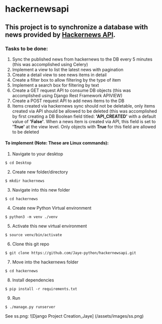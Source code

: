 # hackernewsapi
## This project is to synchronize a database with news provided by [Hackernews API](https://hackernews.api-docs.io/).
### Tasks to be done:
1. Sync the published news from hackernews to the DB every 5 minutes (this was accomplished using Celery)
2. Implement a view to list the latest news with pagination
3. Create a detail view to see news items in detail
4. Create a filter box to allow filtering by the type of item
5. Implement a search box for filtering by text
6. Create a GET request API to consume DB objects (this was accomplished using Django Rest Framework APIVIEW)
7. Create a POST request API to add news items to the DB
8. Items created via hackernews sync should not be deletable, only items created via API should be allowed to be deleted (this was accomplished by first creating a DB Boolean field titled: **'API_CREATED'** with a default value of **'False'**. When a news item is created via API, this field is set to **'True'** at the view level. Only objects with **True** for this field are allowed to be deleted

#### To implement (Note: These are Linux commands):
1. Navigate to your desktop
```
$ cd Desktop
```
2. Create new folder/directory
```
$ mkdir hackernews
```
3. Navigate into this new folder
```
$ cd hackernews
```
4. Create new Python Virtual environment
```
$ python3 -m venv ./venv
```
5. Activate this new virtual environment
```
$ source venv/bin/activate
```
6. Clone this git repo
```
$ git clone https://github.com/Jaye-python/hackernewsapi.git
```
7. Move into the hackernews folder 
```
$ cd hackernews
```
8. Install dependencies
```
$ pip install -r requirements.txt
```
9. Run
```
$ ./manage.py runserver
```
See ss.png:
![Django Project Creation_Jaye] (/assets/images/ss.png)
